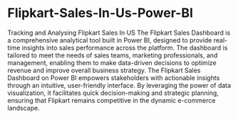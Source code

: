 # Flipkart-Sales-In-Us-Power-BI
Tracking and Analysing Flipkart Sales In US
The Flipkart Sales Dashboard is a comprehensive analytical tool built in Power BI, designed to provide real-time insights into sales performance across the platform. The dashboard is tailored to meet the needs of sales teams, marketing professionals, and management, enabling them to make data-driven decisions to optimize revenue and improve overall business strategy. The Flipkart Sales Dashboard on Power BI empowers stakeholders with actionable insights through an intuitive, user-friendly interface. By leveraging the power of data visualization, it facilitates quick decision-making and strategic planning, ensuring that Flipkart remains competitive in the dynamic e-commerce landscape.
